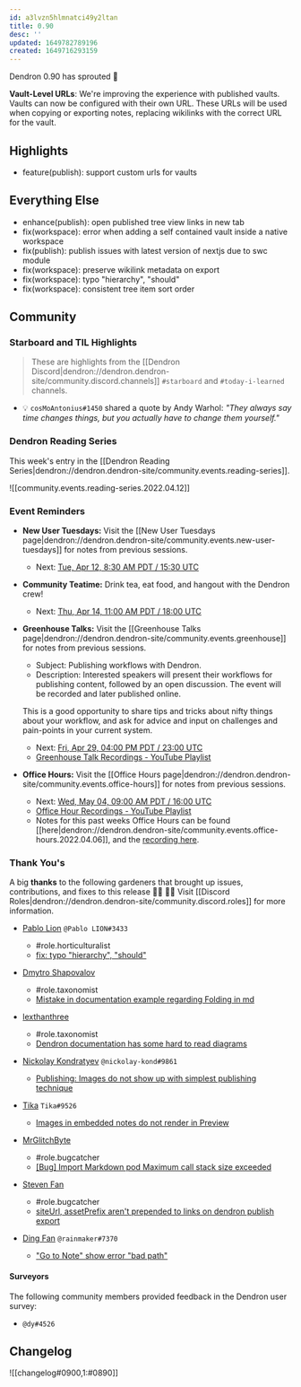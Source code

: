 ```yaml
---
id: a3lvzn5hlmnatci49y2ltan
title: 0.90
desc: ''
updated: 1649782789196
created: 1649716293159
---
```


Dendron 0.90 has sprouted  🌱

**Vault-Level URLs**: We're improving the experience with published vaults. Vaults can now be configured with their own URL. These URLs will be used when copying or exporting notes, replacing wikilinks with the correct URL for the vault. 

## Highlights
- feature(publish): support custom urls for vaults

## Everything Else
- enhance(publish): open published tree view links in new tab
- fix(workspace): error when adding a self contained vault inside a native workspace
- fix(publish): publish issues with latest version of nextjs due to swc module
- fix(workspace): preserve wikilink metadata on export 
- fix(workspace): typo "hierarchy", "should" 
- fix(workspace): consistent tree item sort order

## Community
### Starboard and TIL Highlights
> These are highlights from the [[Dendron Discord|dendron://dendron.dendron-site/community.discord.channels]] `#starboard` and `#today-i-learned` channels.

- 💡 `cosMoAntonius#1450` shared a quote by Andy Warhol: _"They always say time changes things, but you actually have to change them yourself."_

### Dendron Reading Series

This week's entry in the [[Dendron Reading Series|dendron://dendron.dendron-site/community.events.reading-series]].

![[community.events.reading-series.2022.04.12]]

### Event Reminders
- **New User Tuesdays:** Visit the [[New User Tuesdays page|dendron://dendron.dendron-site/community.events.new-user-tuesdays]] for notes from previous sessions.
    - Next: [Tue, Apr 12, 8:30 AM PDT / 15:30 UTC](https://link.dendron.so/luma)
- **Community Teatime:** Drink tea, eat food, and hangout with the Dendron crew!
    - Next: [Thu, Apr 14, 11:00 AM PDT / 18:00 UTC](https://link.dendron.so/luma)
- **Greenhouse Talks:** Visit the [[Greenhouse Talks page|dendron://dendron.dendron-site/community.events.greenhouse]] for notes from previous sessions.
    - Subject: Publishing workflows with Dendron.
    - Description: Interested speakers will present their workflows for publishing content, followed by an open discussion. The event will be recorded and later published online.
    
    This is a good opportunity to share tips and tricks about nifty things about your workflow, and ask for advice and input on challenges and pain-points in your current system.
    - Next: [Fri, Apr 29, 04:00 PM PDT / 23:00 UTC](https://link.dendron.so/luma)
    - [Greenhouse Talk Recordings - YouTube Playlist](https://link.dendron.so/greenhouse)
- **Office Hours:** Visit the [[Office Hours page|dendron://dendron.dendron-site/community.events.office-hours]] for notes from previous sessions.
    - Next: [Wed, May 04, 09:00 AM PDT / 16:00 UTC](https://link.dendron.so/luma)
    - [Office Hour Recordings - YouTube Playlist](https://link.dendron.so/6yPa)
    - Notes for this past weeks Office Hours can be found [[here|dendron://dendron.dendron-site/community.events.office-hours.2022.04.06]], and the [recording here](https://www.youtube.com/watch?v=-CK7DmkvNzA).

### Thank You's
A big **thanks** to the following gardeners that brought up issues, contributions, and fixes to this release :man_farmer: :woman_farmer: 
Visit [[Discord Roles|dendron://dendron.dendron-site/community.discord.roles]] for more information.

- [Pablo Lion](https://github.com/PabloLION) `@Pablo LION#3433`
    - #role.horticulturalist
    - [fix: typo "hierarchy", "should"](https://github.com/dendronhq/dendron/pull/2699)

- [Dmytro Shapovalov](https://github.com/dmytro-shapovalov)
    - #role.taxonomist
    - [Mistake in documentation example regarding Folding in md](https://github.com/dendronhq/dendron/issues/2729)
    
- [lexthanthree](https://github.com/lexthanthree)
  - #role.taxonomist
  - [Dendron documentation has some hard to read diagrams](https://github.com/dendronhq/dendron/issues/2725)

- [Nickolay Kondratyev](https://github.com/nickolay-kondratyev) `@nickolay-kond#9861`
    - [Publishing: Images do not show up with simplest publishing technique](https://github.com/dendronhq/dendron/issues/2698)
    
- [Tika](https://github.com/SR--) `Tika#9526`
    - [Images in embedded notes do not render in Preview](https://github.com/dendronhq/dendron/issues/2702)
    
- [MrGlitchByte](https://github.com/MrGlitchByte)
    - #role.bugcatcher
    - [[Bug] Import Markdown pod Maximum call stack size exceeded](https://github.com/dendronhq/dendron/issues/2710)
    
- [Steven Fan](https://github.com/stevefan)
    - #role.bugcatcher
    - [siteUrl, assetPrefix aren't prepended to links on dendron publish export](https://github.com/dendronhq/dendron/issues/2726)
    
- [Ding Fan](https://github.com/Ding-Fan) `@rainmaker#7370`
    - ["Go to Note" show error "bad path"](https://github.com/dendronhq/dendron/issues/2717)

#### Surveyors

The following community members provided feedback in the Dendron user survey:

- `@dy#4526`


## Changelog
![[changelog#0900,1:#0890]]
